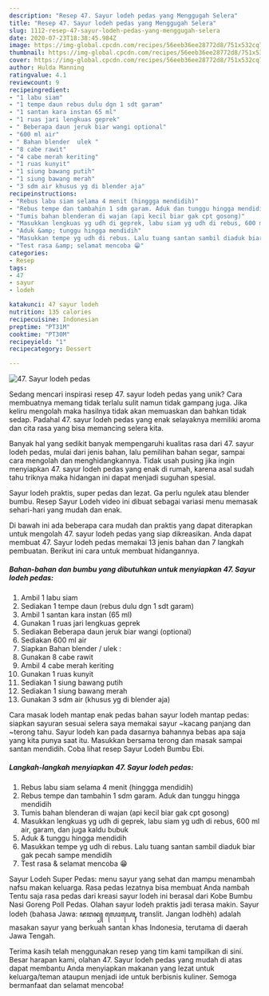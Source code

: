 ```yaml
---
description: "Resep 47. Sayur lodeh pedas yang Menggugah Selera"
title: "Resep 47. Sayur lodeh pedas yang Menggugah Selera"
slug: 1112-resep-47-sayur-lodeh-pedas-yang-menggugah-selera
date: 2020-07-23T18:38:45.984Z
image: https://img-global.cpcdn.com/recipes/56eeb36ee28772d8/751x532cq70/47-sayur-lodeh-pedas-foto-resep-utama.jpg
thumbnail: https://img-global.cpcdn.com/recipes/56eeb36ee28772d8/751x532cq70/47-sayur-lodeh-pedas-foto-resep-utama.jpg
cover: https://img-global.cpcdn.com/recipes/56eeb36ee28772d8/751x532cq70/47-sayur-lodeh-pedas-foto-resep-utama.jpg
author: Hulda Manning
ratingvalue: 4.1
reviewcount: 9
recipeingredient:
- "1 labu siam"
- "1 tempe daun rebus dulu dgn 1 sdt garam"
- "1 santan kara instan 65 ml"
- "1 ruas jari lengkuas geprek"
- " Beberapa daun jeruk biar wangi optional"
- "600 ml air"
- " Bahan blender  ulek "
- "8 cabe rawit"
- "4 cabe merah keriting"
- "1 ruas kunyit"
- "1 siung bawang putih"
- "1 siung bawang merah"
- "3 sdm air khusus yg di blender aja"
recipeinstructions:
- "Rebus labu siam selama 4 menit (hinggga mendidih)"
- "Rebus tempe dan tambahin 1 sdm garam. Aduk dan tunggu hingga mendidih"
- "Tumis bahan blenderan di wajan (api kecil biar gak cpt gosong)"
- "Masukkan lengkuas yg udh di geprek, labu siam yg udh di rebus, 600 ml air, garam, dan juga kaldu bubuk"
- "Aduk &amp; tunggu hingga mendidih"
- "Masukkan tempe yg udh di rebus. Lalu tuang santan sambil diaduk biar gak pecah sampe mendidih"
- "Test rasa &amp; selamat mencoba 😁"
categories:
- Resep
tags:
- 47
- sayur
- lodeh

katakunci: 47 sayur lodeh 
nutrition: 135 calories
recipecuisine: Indonesian
preptime: "PT31M"
cooktime: "PT30M"
recipeyield: "1"
recipecategory: Dessert

---
```



![47. Sayur lodeh pedas](https://img-global.cpcdn.com/recipes/56eeb36ee28772d8/751x532cq70/47-sayur-lodeh-pedas-foto-resep-utama.jpg)

Sedang mencari inspirasi resep 47. sayur lodeh pedas yang unik? Cara membuatnya memang tidak terlalu sulit namun tidak gampang juga. Jika keliru mengolah maka hasilnya tidak akan memuaskan dan bahkan tidak sedap. Padahal 47. sayur lodeh pedas yang enak selayaknya memiliki aroma dan cita rasa yang bisa memancing selera kita.

Banyak hal yang sedikit banyak mempengaruhi kualitas rasa dari 47. sayur lodeh pedas, mulai dari jenis bahan, lalu pemilihan bahan segar, sampai cara mengolah dan menghidangkannya. Tidak usah pusing jika ingin menyiapkan 47. sayur lodeh pedas yang enak di rumah, karena asal sudah tahu triknya maka hidangan ini dapat menjadi suguhan spesial.

Sayur lodeh praktis, super pedas dan lezat. Ga perlu ngulek atau blender bumbu. Resep Sayur Lodeh video ini dibuat sebagai variasi menu memasak sehari-hari yang mudah dan enak.


Di bawah ini ada beberapa cara mudah dan praktis yang dapat diterapkan untuk mengolah 47. sayur lodeh pedas yang siap dikreasikan. Anda dapat membuat 47. Sayur lodeh pedas memakai 13 jenis bahan dan 7 langkah pembuatan. Berikut ini cara untuk membuat hidangannya.

<!--inarticleads1-->

##### Bahan-bahan dan bumbu yang dibutuhkan untuk menyiapkan 47. Sayur lodeh pedas:

1. Ambil 1 labu siam
1. Sediakan 1 tempe daun (rebus dulu dgn 1 sdt garam)
1. Ambil 1 santan kara instan (65 ml)
1. Gunakan 1 ruas jari lengkuas geprek
1. Sediakan  Beberapa daun jeruk biar wangi (optional)
1. Sediakan 600 ml air
1. Siapkan  Bahan blender / ulek :
1. Gunakan 8 cabe rawit
1. Ambil 4 cabe merah keriting
1. Gunakan 1 ruas kunyit
1. Sediakan 1 siung bawang putih
1. Sediakan 1 siung bawang merah
1. Gunakan 3 sdm air (khusus yg di blender aja)


Cara masak lodeh mantap enak pedas bahan sayur lodeh mantap pedas: siapkan sayuran sesuai selera saya memakai sayur ~kacang panjang dan ~terong tahu. Sayur lodeh kan pada dasarnya bahannya bebas apa saja yang kita punya saat itu. Masukkan bersama terong dan masak sampai santan mendidih. Coba lihat resep Sayur Lodeh Bumbu Ebi. 

<!--inarticleads2-->

##### Langkah-langkah menyiapkan 47. Sayur lodeh pedas:

1. Rebus labu siam selama 4 menit (hinggga mendidih)
1. Rebus tempe dan tambahin 1 sdm garam. Aduk dan tunggu hingga mendidih
1. Tumis bahan blenderan di wajan (api kecil biar gak cpt gosong)
1. Masukkan lengkuas yg udh di geprek, labu siam yg udh di rebus, 600 ml air, garam, dan juga kaldu bubuk
1. Aduk &amp; tunggu hingga mendidih
1. Masukkan tempe yg udh di rebus. Lalu tuang santan sambil diaduk biar gak pecah sampe mendidih
1. Test rasa &amp; selamat mencoba 😁


Sayur Lodeh Super Pedas: menu sayur yang sehat dan mampu menambah nafsu makan keluarga. Rasa pedas lezatnya bisa membuat Anda nambah Tentu saja rasa pedas dari kreasi sayur lodeh ini berasal dari Kobe Bumbu Nasi Goreng Poll Pedas. Olahan sayur lodeh praktis jadi terasa makin. Sayur lodeh (bahasa Jawa: ꦗꦔꦤ꧀ ꦭꦺꦴꦝꦺꦃ, translit. Jangan lodhèh) adalah masakan sayur yang berkuah santan khas Indonesia, terutama di daerah Jawa Tengah. 

Terima kasih telah menggunakan resep yang tim kami tampilkan di sini. Besar harapan kami, olahan 47. Sayur lodeh pedas yang mudah di atas dapat membantu Anda menyiapkan makanan yang lezat untuk keluarga/teman ataupun menjadi ide untuk berbisnis kuliner. Semoga bermanfaat dan selamat mencoba!
